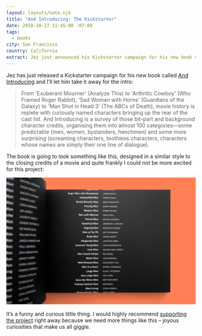 ```yaml
---
layout: layouts/note.njk
title: "And Introducing: The Kickstarter"
date: 2018-10-27 11:45:00 -07:00
tags:
  - books
city: San Francisco
country: California
extract: Jez just announced his Kickstarter campaign for his new book called And Introducing.
---
```


Jez has just released a Kickstarter campaign for his new book called [And Introducing](https://www.kickstarter.com/projects/jezburrows/and-introducing-a-journey-to-the-end-of-the-cast-l) and I’ll let him take it away for the intro:

> From 'Exuberant Mourner' (Analyze This) to 'Arthritic Cowboy' (Who Framed Roger Rabbit), 'Sad Woman with Horns' (Guardians of the Galaxy) to 'Man Shot in Head 3' (The ABCs of Death), movie history is replete with curiously named characters bringing up the rear of the cast list. And Introducing is a survey of those bit-part and background character credits, organising them into almost 100 categories—some predictable (men, women, bystanders, henchmen) and some more surprising (screaming characters, toothless characters, characters whose names are simply their one line of dialogue).

The book is going to look something like this, designed in a similar style to the closing credits of a movie and quite frankly I could not be more excited for this project:

![jez-book.jpg](/images/jez-book.jpg)

It’s a funny and curious little thing. I would highly recommend [supporting the project](https://www.kickstarter.com/projects/jezburrows/and-introducing-a-journey-to-the-end-of-the-cast-l) right away because we need more things like this – joyous curiosities that make us all giggle.
